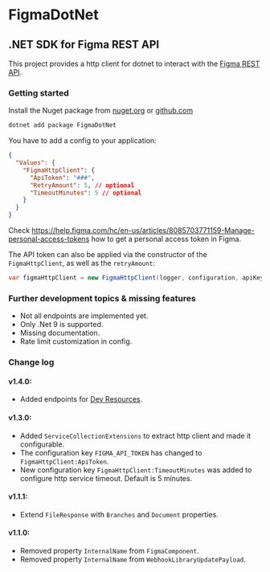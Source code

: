 # FigmaDotNet
## .NET SDK for Figma REST API

This project provides a http client for dotnet to interact with the [Figma REST API](https://www.figma.com/developers/api).

### Getting started

Install the Nuget package from [nuget.org](https://www.nuget.org/packages/FigmaDotNet/) or [github.com](https://github.com/Hirnspin/FigmaDotNet/pkgs/nuget/FigmaDotNet)

```bash
dotnet add package FigmaDotNet
```

You have to add a config to your application:

```json
{
  "Values": {
    "FigmaHttpClient": {
      "ApiToken": "###",
      "RetryAmount": 5, // optional
      "TimeoutMinutes": 5 // optional
    }
  }
}
```

Check https://help.figma.com/hc/en-us/articles/8085703771159-Manage-personal-access-tokens how to get a personal access token in Figma.

The API token can also be applied via the constructor of the `FigmaHttpClient`, as well as the `retryAmount`:
```csharp
var figmaHttpClient = new FigmaHttpClient(logger, configuration, apiKey: "###", retryAmount: 5);;
```

### Further development topics & missing features

- Not all endpoints are implemented yet.
- Only .Net 9 is supported.
- Missing documentation.
- Rate limit customization in config.

### Change log

#### v1.4.0:
- Added endpoints for [Dev Resources](https://www.figma.com/developers/api#dev-resources).

#### v1.3.0:
- Added `ServiceCollectionExtensions` to extract http client and made it configurable.
- The configuration key `FIGMA_API_TOKEN` has changed to `FigmaHttpClient:ApiToken`.
- New configuration key `FigmaHttpClient:TimeoutMinutes` was added to configure http service timeout. Default is 5 minutes.

#### v1.1.1:
- Extend `FileResponse` with `Branches` and `Document` properties.

#### v1.1.0:
- Removed property `InternalName` from `FigmaComponent`.
- Removed property `InternalName` from `WebhookLibraryUpdatePayload`.
